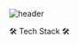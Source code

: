 ![header](https://capsule-render.vercel.app/api?type=waving&color=0:ffe3e3,100:a82da8&height=300&section=header&text=sumin&fontSize=90)

🛠 Tech Stack 🛠
